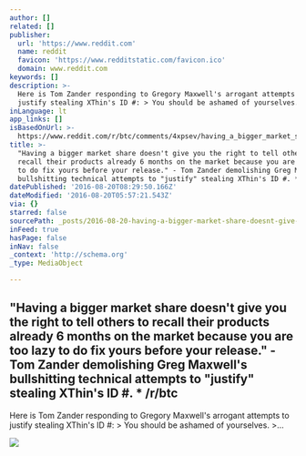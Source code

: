 ```yaml
---
author: []
related: []
publisher:
  url: 'https://www.reddit.com'
  name: reddit
  favicon: 'https://www.redditstatic.com/favicon.ico'
  domain: www.reddit.com
keywords: []
description: >-
  Here is Tom Zander responding to Gregory Maxwell's arrogant attempts to
  justify stealing XThin's ID #: > You should be ashamed of yourselves. >...
inLanguage: lt
app_links: []
isBasedOnUrl: >-
  https://www.reddit.com/r/btc/comments/4xpsev/having_a_bigger_market_share_doesnt_give_you_the/
title: >-
  "Having a bigger market share doesn't give you the right to tell others to
  recall their products already 6 months on the market because you are too lazy
  to do fix yours before your release." - Tom Zander demolishing Greg Maxwell's
  bullshitting technical attempts to "justify" stealing XThin's ID #. * /r/btc
datePublished: '2016-08-20T08:29:50.166Z'
dateModified: '2016-08-20T05:57:21.543Z'
via: {}
starred: false
sourcePath: _posts/2016-08-20-having-a-bigger-market-share-doesnt-give-you-the-right-to.md
inFeed: true
hasPage: false
inNav: false
_context: 'http://schema.org'
_type: MediaObject

---
```

<article style=""><h1>"Having a bigger market share doesn't give you the right to tell others to recall their products already 6 months on the market because you are too lazy to do fix yours before your release." - Tom Zander demolishing Greg Maxwell's bullshitting technical attempts to "justify" stealing XThin's ID #. * /r/btc</h1><p>Here is Tom Zander responding to Gregory Maxwell's arrogant attempts to justify stealing XThin's ID #: &gt; You should be ashamed of yourselves. &gt;...</p><img src="https://i.redditmedia.com/O5BtTxnTQ5Yr0S0WKM2ABkqRLsemcQjb6PMT_QjlLuE.jpg?w=320&amp;s=895ec6ea9728a003595e9122cb3184dc" /></article>